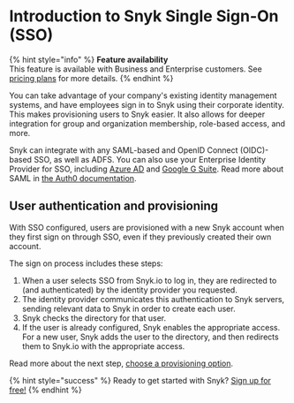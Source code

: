 # Introduction to Snyk Single Sign-On \(SSO\)

{% hint style="info" %}
**Feature availability**  
This feature is available with Business and Enterprise customers. See [pricing plans](https://snyk.io/plans/) for more details.
{% endhint %}

You can take advantage of your company's existing identity management systems, and have employees sign in to Snyk using their corporate identity. This makes provisioning users to Snyk easier. It also allows for deeper integration for group and organization membership, role-based access, and more.

Snyk can integrate with any SAML-based and OpenID Connect \(OIDC\)-based SSO, as well as ADFS. You can also use your Enterprise Identity Provider for SSO, including [Azure AD](https://docs.microsoft.com/en-us/azure/active-directory/fundamentals/active-directory-whatis) and [Google G Suite](https://community.snowflake.com/s/article/configuring-g-suite-as-an-identity-provider/). Read more about SAML in [the Auth0 documentation](https://auth0.com/docs/protocols/saml).

## User authentication and provisioning

With SSO configured, users are provisioned with a new Snyk account when they first sign on through SSO, even if they previously created their own account.

The sign on process includes these steps:

1. When a user selects SSO from Snyk.io to log in, they are redirected to \(and authenticated\) by the identity provider you requested.
2. The identity provider communicates this authentication to Snyk servers, sending relevant data to Snyk in order to create each user.
3. Snyk checks the directory for that user.
4. If the user is already configured, Snyk enables the appropriate access. For a new user, Snyk adds the user to the directory, and then redirects them to Snyk.io with the appropriate access.

Read more about the next step, [choose a provisioning option](user-and-group-management/setting-up-sso-for-authentication/choose-a-provisioning-option).

{% hint style="success" %}
Ready to get started with Snyk? [Sign up for free!](https://snyk.io/login?cta=sign-up&loc=footer&page=support_docs_page)
{% endhint %}

